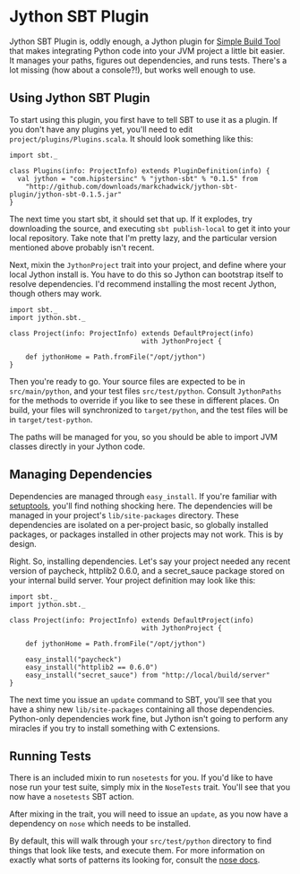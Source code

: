Jython SBT Plugin
=================
Jython SBT Plugin is, oddly enough, a Jython plugin for [Simple Build
Tool](http://code.google.com/p/simple-build-tool/) that makes integrating Python
code into your JVM project a little bit easier. It manages your paths, figures
out dependencies, and runs tests. There's a lot missing (how about a console?!),
but works well enough to use.

Using Jython SBT Plugin
-----------------------
To start using this plugin, you first have to tell SBT to use it as a plugin. If
you don't have any plugins yet, you'll need to edit
`project/plugins/Plugins.scala`. It should look something like this:

    import sbt._

    class Plugins(info: ProjectInfo) extends PluginDefinition(info) {
      val jython = "com.hipstersinc" % "jython-sbt" % "0.1.5" from
        "http://github.com/downloads/markchadwick/jython-sbt-plugin/jython-sbt-0.1.5.jar"
    }

The next time you start sbt, it should set that up. If it explodes, try
downloading the source, and executing `sbt publish-local` to get it into your
local repository. Take note that I'm pretty lazy, and the particular version
mentioned above probably isn't recent.

Next, mixin the `JythonProject` trait into your project, and define where your
local Jython install is. You have to do this so Jython can bootstrap itself to
resolve dependencies. I'd recommend installing the most recent Jython, though
others may work.

    import sbt._
    import jython.sbt._

    class Project(info: ProjectInfo) extends DefaultProject(info)
                                     with JythonProject {

        def jythonHome = Path.fromFile("/opt/jython")
    }

Then you're ready to go. Your source files are expected to be in
`src/main/python`, and your test files `src/test/python`.  Consult `JythonPaths`
for the methods to override if you like to see these in different places. On
build, your files will synchronized to `target/python`, and the test files will
be in `target/test-python`.

The paths will be managed for you, so you should be able to import JVM classes
directly in your Jython code.

Managing Dependencies
---------------------
Dependencies are managed through `easy_install`. If you're familiar with
[setuptools](http://pypi.python.org/pypi/setuptools), you'll find nothing
shocking here. The dependencies will be managed in your project's
`lib/site-packages` directory. These dependencies are isolated on a per-project
basic, so globally installed packages, or packages installed in other projects
may not work. This is by design.

Right. So, installing dependencies. Let's say your project needed any recent
version of paycheck, httplib2 0.6.0, and a secret_sauce package stored on your
internal build server. Your project definition may look like this:

    import sbt._
    import jython.sbt._

    class Project(info: ProjectInfo) extends DefaultProject(info)
                                     with JythonProject {

        def jythonHome = Path.fromFile("/opt/jython")

        easy_install("paycheck")
        easy_install("httplib2 == 0.6.0")
        easy_install("secret_sauce") from "http://local/build/server"
    }

The next time you issue an `update` command to SBT, you'll see that you have a
shiny new `lib/site-packages` containing all those dependencies. Python-only
dependencies work fine, but Jython isn't going to perform any miracles if you
try to install something with C extensions.

Running Tests
-------------
There is an included mixin to run `nosetests` for you. If you'd like to have
nose run your test suite, simply mix in the `NoseTests` trait. You'll see that
you now have a `nosetests` SBT action.

After mixing in the trait, you will need to issue an `update`, as you now have a
dependency on `nose` which needs to be installed.

By default, this will walk through your `src/test/python` directory to find
things that look like tests, and execute them. For more information on exactly
what sorts of patterns its looking for, consult the [nose
docs](http://somethingaboutorange.com/mrl/projects/nose/0.11.1/).
